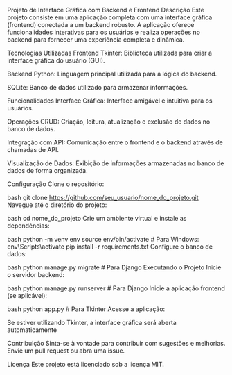Projeto de Interface Gráfica com Backend e Frontend
Descrição
Este projeto consiste em uma aplicação completa com uma interface gráfica (frontend) conectada a um backend robusto. A aplicação oferece funcionalidades interativas para os usuários e realiza operações no backend para fornecer uma experiência completa e dinâmica.

Tecnologias Utilizadas
Frontend
Tkinter: Biblioteca utilizada para criar a interface gráfica do usuário (GUI).

Backend
Python: Linguagem principal utilizada para a lógica do backend.

SQLite: Banco de dados utilizado para armazenar informações.

Funcionalidades
Interface Gráfica: Interface amigável e intuitiva para os usuários.

Operações CRUD: Criação, leitura, atualização e exclusão de dados no banco de dados.

Integração com API: Comunicação entre o frontend e o backend através de chamadas de API.

Visualização de Dados: Exibição de informações armazenadas no banco de dados de forma organizada.

Configuração
Clone o repositório:

bash
git clone https://github.com/seu_usuario/nome_do_projeto.git
Navegue até o diretório do projeto:

bash
cd nome_do_projeto
Crie um ambiente virtual e instale as dependências:

bash
python -m venv env
source env/bin/activate   # Para Windows: env\Scripts\activate
pip install -r requirements.txt
Configure o banco de dados:

bash
python manage.py migrate  # Para Django
Executando o Projeto
Inicie o servidor backend:

bash
python manage.py runserver  # Para Django
Inicie a aplicação frontend (se aplicável):

bash
python app.py  # Para Tkinter
Acesse a aplicação:

Se estiver utilizando Tkinter, a interface gráfica será aberta automaticamente

Contribuição
Sinta-se à vontade para contribuir com sugestões e melhorias. Envie um pull request ou abra uma issue.

Licença
Este projeto está licenciado sob a licença MIT.
